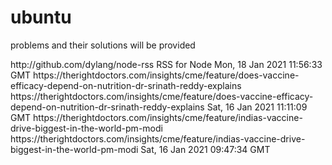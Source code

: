 # ubuntu
problems and their solutions will be provided








<?xml version="1.0" encoding="UTF-8"?>

<rss xmlns:dc="http://purl.org/dc/elements/1.1/" xmlns:content="http://purl.org/rss/1.0/modules/content/" xmlns:atom="http://www.w3.org/2005/Atom" version="2.0">
    <channel>
        <title><![CDATA[TheRightDoctors]]></title>
        <description><![CDATA[World's Best Medical Minds]]></description>
        <link>http://github.com/dylang/node-rss</link>
        <generator>RSS for Node</generator>
        <lastBuildDate>Mon, 18 Jan 2021 11:56:33 GMT</lastBuildDate>
        <author><![CDATA[TheRightDoctors]]></author>
        <item>
            <title><![CDATA[Does vaccine efficacy depend on nutrition: Dr. Srinath Reddy explains]]></title>
            <description><![CDATA[Dr. K Srinath Reddy, President, Public Health Foundation of India, in his column for The Indian Express, has written on the lack of attention on the nutritional aspect of an individual when it comes to vaccine efficacy.]]></description>
            <link>https://therightdoctors.com/insights/cme/feature/does-vaccine-efficacy-depend-on-nutrition-dr-srinath-reddy-explains</link>
            <guid isPermaLink="true">https://therightdoctors.com/insights/cme/feature/does-vaccine-efficacy-depend-on-nutrition-dr-srinath-reddy-explains</guid>
            <dc:creator><![CDATA[TheRightDoctors]]></dc:creator>
            <pubDate>Sat, 16 Jan 2021 11:11:09 GMT</pubDate>
        </item>
        <item>
            <title><![CDATA[India's vaccine drive-Biggest in the world: PM Modi]]></title>
            <description><![CDATA[As India launches the world's largest mass vaccination program today, it aims to inoculate more than 20% of its 1.3 billion people against Covid-19 in the first phase.]]></description>
            <link>https://therightdoctors.com/insights/cme/feature/indias-vaccine-drive-biggest-in-the-world-pm-modi</link>
            <guid isPermaLink="true">https://therightdoctors.com/insights/cme/feature/indias-vaccine-drive-biggest-in-the-world-pm-modi</guid>
            <dc:creator><![CDATA[TheRightDoctors]]></dc:creator>
            <pubDate>Sat, 16 Jan 2021 09:47:34 GMT</pubDate>
        </item>
    </channel>
</rss>
